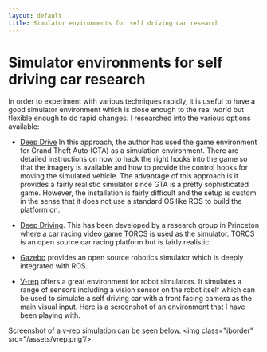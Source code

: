 ```yaml
---
layout: default
title: Simulator environments for self driving car research
---
```


# Simulator environments for self driving car research

In order to experiment with various techniques rapidly, it is useful to have a good simulator environment which is close enough to the real world but flexible enough to do rapid changes. I researched into the various options available:

* [Deep Drive](http://deepdrive.io/) In this approach, the author has used the game environment for Grand Theft Auto (GTA) as a simulation environment. There are detailed instructions on how to hack the right hooks into the game so that the imagery is available and how to provide the control hooks for moving the simulated vehicle. The advantage of this approach is it provides a fairly realistic simulator since GTA is a pretty sophisticated game. However, the installation is fairly difficult and the setup is custom in the sense that it does not use a standard OS like ROS to build the platform on.

* [Deep Driving](http://deepdriving.cs.princeton.edu/paper.pdf). This has been developed by a research group in Princeton where a car racing video game [TORCS](https://sourceforge.net/projects/torcs/) is used as the simulator. TORCS is an open source car racing platform but is fairly realistic.

* [Gazebo](http://gazebosim.org/) provides an open source robotics simulator which is deeply integrated with ROS.

* [V-rep](http://www.coppeliarobotics.com/) offers a great environment for robot simulators. It simulates a range of sensors including a vision sensor on the robot itself which can be used to simulate a self driving car with a front facing camera as  the main visual input. Here is a screenshot of an environment that I have been playing with.

Screenshot of a v-rep simulation can be seen below. <img class="iborder" src="/assets/vrep.png”/>
